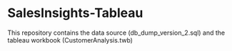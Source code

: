 # SalesInsights-Tableau
This repository contains the data source (db_dump_version_2.sql) and the tableau workbook (CustomerAnalysis.twb)
